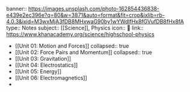 banner:: https://images.unsplash.com/photo-162854436838-e439e2ec396e?q=80&w=3871&auto=format&fit=crop&ixlib=rb-4.0.3&ixid=M3wxMjA3fDB8MHxwaG90by1wYWdlfHx8fGVufDB8fHx8fA
type:: Notes
subject:: [[Science]], Physics
icon:: 🍎
link:: https://www.khanacademy.org/science/highschool-physics

- [[Unit 01: Motion and Forces]]
  collapsed:: true
- [[Unit 02: Force Pairs and Momentum]]
  collapsed:: true
- [[Unit 03: Gravitation]]
- [[Unit 04: Electrostatics]]
- [[Unit 05: Energy]]
- [[Unit 06: Electromagnetics]]
-